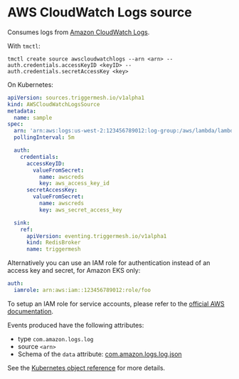 # AWS CloudWatch Logs source

Consumes logs from [Amazon CloudWatch Logs](https://docs.aws.amazon.com/AmazonCloudWatch/latest/logs/WhatIsCloudWatchLogs.html).

With `tmctl`:

```
tmctl create source awscloudwatchlogs --arn <arn> --auth.credentials.accessKeyID <keyID> --auth.credentials.secretAccessKey <key>
```

On Kubernetes:

```yaml
apiVersion: sources.triggermesh.io/v1alpha1
kind: AWSCloudWatchLogsSource
metadata:
  name: sample
spec:
  arn: 'arn:aws:logs:us-west-2:123456789012:log-group:/aws/lambda/lambdadumper:*'
  pollingInterval: 5m

  auth:
    credentials:
      accessKeyID:
        valueFromSecret:
          name: awscreds
          key: aws_access_key_id
      secretAccessKey:
        valueFromSecret:
          name: awscreds
          key: aws_secret_access_key

  sink:
    ref:
      apiVersion: eventing.triggermesh.io/v1alpha1
      kind: RedisBroker
      name: triggermesh
```

Alternatively you can use an IAM role for authentication instead of an access key and secret, for Amazon EKS only:

```yaml
auth:
  iamrole: arn:aws:iam::123456789012:role/foo
```

To setup an IAM role for service accounts, please refer to the [official AWS documentation](https://docs.aws.amazon.com/eks/latest/userguide/iam-roles-for-service-accounts.html).

Events produced have the following attributes:

* type `com.amazon.logs.log`
* source `<arn>`
* Schema of the `data` attribute: [com.amazon.logs.log.json](https://raw.githubusercontent.com/triggermesh/triggermesh/main/schemas/com.amazon.logs.log.json)

See the [Kubernetes object reference](../../reference/sources/#sources.triggermesh.io/v1alpha1.AWSCloudWatchLogsSource) for more details.
